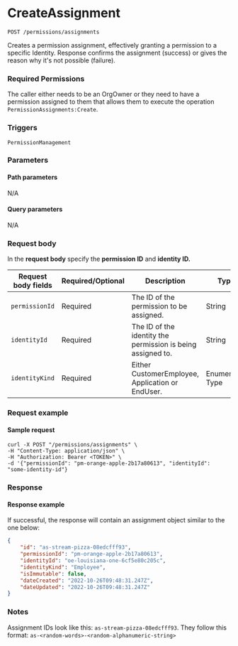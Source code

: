 # CreateAssignment

`POST /permissions/assignments`

Creates a permission assignment, effectively granting a permission to a specific Identity. Response confirms the assignment (success) or gives the reason why it's not possible (failure).

### Required Permissions <a href="#scopes" id="scopes"></a>

The caller either needs to be an OrgOwner or they need to have a permission assigned to them that allows them to execute the operation `PermissionAssignments:Create`.

### Triggers <a href="#triggers.1" id="triggers.1"></a>

`PermissionManagement`

### Parameters <a href="#parameters.1" id="parameters.1"></a>

#### Path parameters <a href="#path-parameters" id="path-parameters"></a>

N/A

#### Query parameters <a href="#query-parameters" id="query-parameters"></a>

N/A

### Request body <a href="#request-body" id="request-body"></a>

In the **request body** specify the **permission ID** and **identity ID.**

| Request body fields | Required/Optional | Description                                                 | Type             |
| ------------------- | ----------------- | ----------------------------------------------------------- | ---------------- |
| `permissionId`      | Required          | The ID of the permission to be assigned.                    | String           |
| `identityId`        | Required          | The ID of the identity the permission is being assigned to. | String           |
| `identityKind`      | Required          | Either CustomerEmployee, Application or EndUser.            | Enumerated Type  |

### Request example <a href="#request-example.1" id="request-example.1"></a>

#### Sample request <a href="#sample-request" id="sample-request"></a>

```shell
curl -X POST "/permissions/assignments" \
-H "Content-Type: application/json" \
-H "Authorization: Bearer <TOKEN>" \
-d '{"permissionId": "pm-orange-apple-2b17a80613", "identityId": "some-identity-id"}
```

### Response <a href="#response" id="response"></a>

#### Response example <a href="#response-example" id="response-example"></a>

If successful, the response will contain an assignment object similar to the one below:

```json
{
    "id": "as-stream-pizza-08edcfff93",
    "permissionId": "pm-orange-apple-2b17a80613",
    "identityId": "oe-louisiana-one-6cf5e80c205c",
    "identityKind": "Employee",
    "isImmutable": false,
    "dateCreated": "2022-10-26T09:48:31.247Z",
    "dateUpdated": "2022-10-26T09:48:31.247Z"
}
```

### Notes <a href="#notes" id="notes"></a>

Assignment IDs look like this: `as-stream-pizza-08edcfff93`. They follow this format: `as-<random-words>-<random-alphanumeric-string>`
